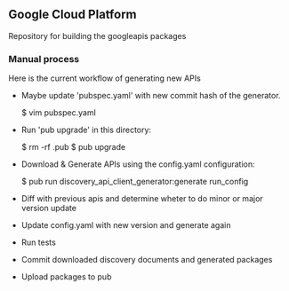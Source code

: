 ## Google Cloud Platform

Repository for building the googleapis packages

### Manual process

Here is the current workflow of generating new APIs

- Maybe update 'pubspec.yaml' with new commit hash of the generator.

    $ vim pubspec.yaml

- Run 'pub upgrade' in this directory:

    $ rm -rf .pub
    $ pub upgrade

- Download & Generate APIs using the config.yaml configuration:

    $ pub run discovery_api_client_generator:generate run_config

- Diff with previous apis and determine wheter to do minor or major version
  update

- Update config.yaml with new version and generate again

- Run tests

- Commit downloaded discovery documents and generated packages

- Upload packages to pub
